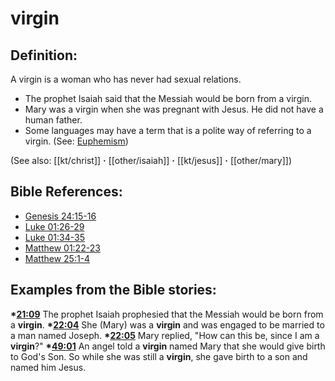 # virgin #

## Definition: ##

A virgin is a woman who has never had sexual relations.

 * The prophet Isaiah said that the Messiah would be born from a virgin.
 * Mary was a virgin when she was pregnant with Jesus. He did not have a human father.
 * Some languages may have a term that is a polite way of referring to a virgin. (See: [Euphemism](en/ta-vol1/translate/man/figs-euphemism))

(See also: [[kt/christ]] **·** [[other/isaiah]] **·** [[kt/jesus]] **·** [[other/mary]])

## Bible References: ##

* [Genesis 24:15-16](en/tn/gen/help/24/15)
* [Luke 01:26-29](en/tn/luk/help/01/26)
* [Luke 01:34-35](en/tn/luk/help/01/34)
* [Matthew 01:22-23](en/tn/mat/help/01/22)
* [Matthew 25:1-4](en/tn/mat/help/25/01)

## Examples from the Bible stories: ##

  __*[21:09](en/tn/obs/help/21/09)__ The prophet Isaiah prophesied that the Messiah would be born from a __virgin__.
  __*[22:04](en/tn/obs/help/22/04)__ She (Mary) was a __virgin__ and was engaged to be married to a man named Joseph.
  __*[22:05](en/tn/obs/help/22/05)__ Mary replied, "How can this be, since I am a __virgin__?"
  __*[49:01](en/tn/obs/help/49/01)__ An angel told a __virgin__ named Mary that she would give birth to God's Son. So while she was still a __virgin__, she gave birth to a son and named him Jesus.